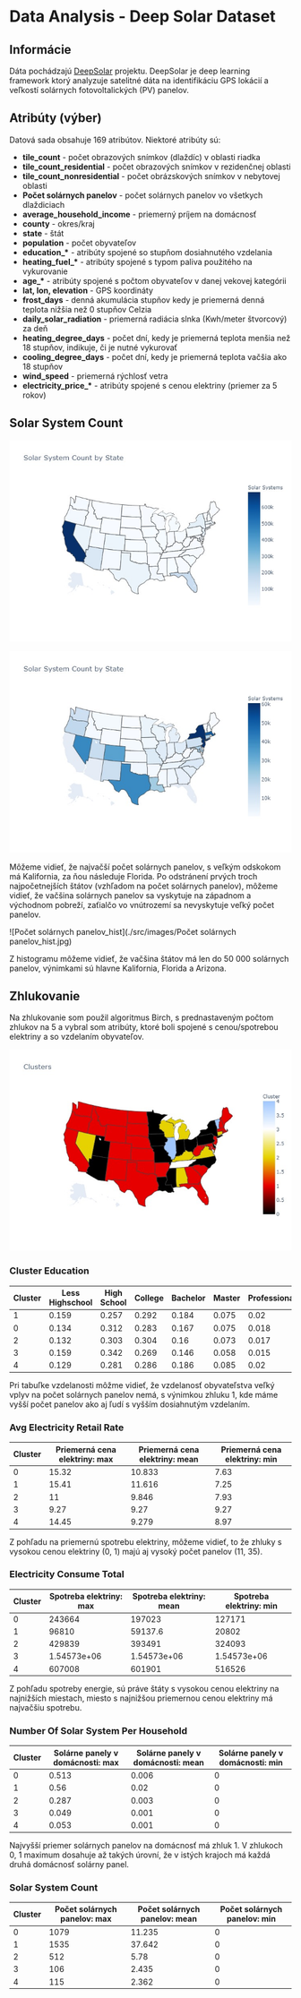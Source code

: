 # Data Analysis - Deep Solar Dataset

## Informácie

Dáta pochádzajú [DeepSolar](http://web.stanford.edu/group/deepsolar/home)
projektu. DeepSolar je deep learning framework ktorý analyzuje satelitné dáta
na identifikáciu GPS lokácií a veľkostí solárnych fotovoltalických (PV) panelov.

## Atribúty (výber)

Datová sada obsahuje 169 atribútov. Niektoré atribúty sú:

- **tile_count** - počet obrazových snímkov (dlaždíc) v oblasti riadka
- **tile_count_residential** - počet obrazových snímkov v rezidenčnej oblasti
- **tile_count_nonresidential** - počet obrázskových snímkov v nebytovej oblasti
- **Počet solárnych panelov** - počet solárnych panelov vo všetkych dlaždiciach
- **average_household_income** - priemerný príjem na domácnosť
- **county** - okres/kraj
- **state** - štát
- **population** - počet obyvateľov
- **education_\*** - atribúty spojené so stupňom dosiahnutého vzdelania
- **heating_fuel_\*** - atribúty spojené s typom paliva použitého na vykurovanie
- **age_\*** - atribúty spojené s počtom obyvateľov v danej vekovej kategórii
- **lat, lon, elevation** - GPS koordináty
- **frost_days** - denná akumulácia stupňov kedy je priemerná denná teplota
  nižšia než 0 stupňov Celzia
- **daily_solar_radiation** - priemerná radiácia slnka (Kwh/meter štvorcový) za 
  deň
- **heating_degree_days** - počet dní, kedy je priemerná teplota menšia než 18
  stupňov, indikuje, či je nutné vykurovať
- **cooling_degree_days** - počet dní, kedy je priemerná teplota vačšia ako 18
  stupňov
- **wind_speed** - priemerná rýchlosť vetra
- **electricity_price_\*** - atribúty spojené s cenou elektriny (priemer za 5 rokov)

## Solar System Count

![state_solar_sum](./src/images/state_solar_sum.jpg)

![state_solar_sum_without_ca](./src/images/state_solar_sum_cleaned.jpg)

Môžeme vidieť, že najvačší počet solárnych panelov, s veľkým odskokom má
Kalifornia, za ňou následuje Florida. Po odstránení prvých troch najpočetnejších štátov (vzhľadom na počet solárnych panelov), môžeme vidieť, že vačšina solárnych panelov sa vyskytuje na západnom a východnom pobreží, zaťialčo vo vnútrozemí sa nevyskytuje veľký počet panelov.


![Počet solárnych panelov_hist](./src/images/Počet solárnych panelov_hist.jpg)

Z histogramu môžeme vidieť, že vačšina štátov má len do 50 000 solárnych panelov, výnimkami sú hlavne Kalifornia, Florida a Arizona.

## Zhlukovanie

Na zhlukovanie som použil algoritmus Birch, s prednastaveným počtom zhlukov na 5 a vybral som atribúty, ktoré boli spojené s cenou/spotrebou elektriny a so vzdelaním obyvateľov.

![clusters](./src/images/clusters.jpg)

### Cluster Education

|   Cluster |   Less Highschool |   High School |   College |   Bachelor |   Master |   Professional |   Doctoral |   Solar Count |
|-----------|-------------------|---------------|-----------|------------|----------|----------------|------------|---------------|
|         1 |             0.159 |         0.257 |     0.292 |      0.184 |    0.075 |          0.02  |      0.014 |        37.642 |
|         0 |             0.134 |         0.312 |     0.283 |      0.167 |    0.075 |          0.018 |      0.012 |        11.235 |
|         2 |             0.132 |         0.303 |     0.304 |      0.16  |    0.073 |          0.017 |      0.011 |         5.78  |
|         3 |             0.159 |         0.342 |     0.269 |      0.146 |    0.058 |          0.015 |      0.011 |         2.435 |
|         4 |             0.129 |         0.281 |     0.286 |      0.186 |    0.085 |          0.02  |      0.012 |         2.362 |

Pri tabuľke vzdelanosti môžme vidieť, že vzdelanosť obyvateľstva veľký vplyv
na počet solárnych panelov nemá, s výnimkou zhluku 1, kde máme vyšší počet panelov ako aj ľudí s vyšším dosiahnutým vzdelaním.

### Avg Electricity Retail Rate

|   Cluster |   Priemerná cena elektriny: max |   Priemerná cena elektriny: mean |   Priemerná cena elektriny: min |
|-----------|------------------------------------|-------------------------------------|------------------------------------|
|         0 |                              15.32 |                              10.833 |                               7.63 |
|         1 |                              15.41 |                              11.616 |                               7.25 |
|         2 |                              11    |                               9.846 |                               7.93 |
|         3 |                               9.27 |                               9.27  |                               9.27 |
|         4 |                              14.45 |                               9.279 |                               8.97 |

Z pohľadu na priemernú spotrebu elektriny, môžeme vidieť, to že zhluky s vysokou cenou elektriny (0, 1) majú aj vysoký počet panelov (11, 35).

### Electricity Consume Total

|   Cluster |   Spotreba elektriny: max |   Spotreba elektriny: mean |   Spotreba elektriny: min |
|-----------|----------------------------------|-----------------------------------|----------------------------------|
|         0 |                 243664           |                  197023           |                 127171           |
|         1 |                  96810           |                   59137.6         |                  20802           |
|         2 |                 429839           |                  393491           |                 324093           |
|         3 |                      1.54573e+06 |                       1.54573e+06 |                      1.54573e+06 |
|         4 |                 607008           |                  601901           |                 516526           |

Z pohľadu spotreby energie, sú práve štáty s vysokou cenou elektriny na najnižších miestach, miesto s najnižšou priemernou cenou elektriny má najvačšiu spotrebu.

### Number Of Solar System Per Household

|   Cluster |   Solárne panely v domácnosti: max |   Solárne panely v domácnosti: mean |   Solárne panely v domácnosti: min |
|-----------|---------------------------------------------|----------------------------------------------|---------------------------------------------|
|         0 |                                       0.513 |                                        0.006 |                                           0 |
|         1 |                                       0.56  |                                        0.02  |                                           0 |
|         2 |                                       0.287 |                                        0.003 |                                           0 |
|         3 |                                       0.049 |                                        0.001 |                                           0 |
|         4 |                                       0.053 |                                        0.001 |                                           0 |

Najvyšší priemer solárnych panelov na domácnosť má zhluk 1. V zhlukoch 0, 1
maximum dosahuje až takých úrovní, že v istých krajoch má každá druhá domácnosť solárny panel.

### Solar System Count

|   Cluster |   Počet solárnych panelov: max |   Počet solárnych panelov: mean |   Počet solárnych panelov: min |
|-----------|---------------------------|----------------------------|---------------------------|
|         0 |                      1079 |                     11.235 |                         0 |
|         1 |                      1535 |                     37.642 |                         0 |
|         2 |                       512 |                      5.78  |                         0 |
|         3 |                       106 |                      2.435 |                         0 |
|         4 |                       115 |                      2.362 |                         0 |